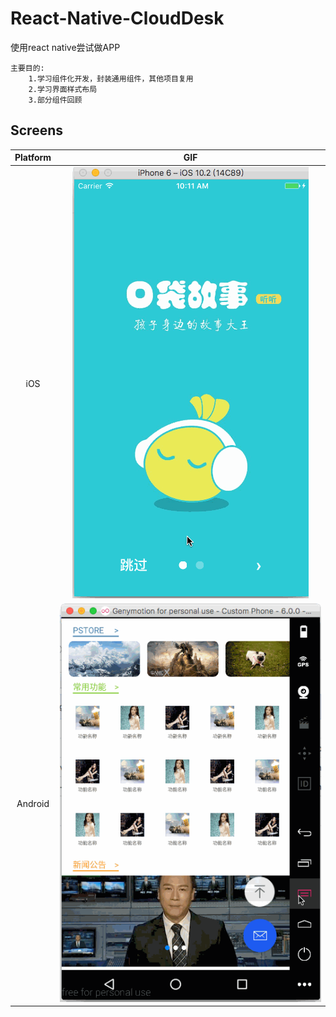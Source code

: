 # React-Native-CloudDesk
使用react native尝试做APP

    主要目的:
        1.学习组件化开发，封装通用组件，其他项目复用
        2.学习界面样式布局
        3.部分组件回顾
## Screens

| Platform| GIF     | 
| :------:| :-------: 
| iOS|  ![ios app](https://github.com/LancCJ/github-project-docs/raw/master/doc/react-native-clouddesk/IOS_APP.gif)  | 
| Android |![Android app](https://github.com/LancCJ/github-project-docs/raw/master/doc/react-native-clouddesk/ANDROID_APP.gif)    |   
        
